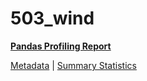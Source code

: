 # 503_wind

[**Pandas Profiling Report**](https://epistasislab.github.io/penn-ml-benchmarks/profile/503_wind.html)

[Metadata](metadata.yaml) | [Summary Statistics](summary_stats.csv)

